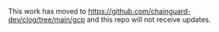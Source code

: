 This work has moved to https://github.com/chainguard-dev/clog/tree/main/gcp and this repo will not receive updates.
